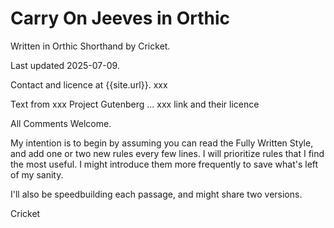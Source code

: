 # Carry On Jeeves in Orthic

Written in Orthic Shorthand by Cricket.

Last updated 2025-07-09.

Contact and licence at {{site.url}}. xxx

Text from xxx Project Gutenberg ... xxx link and their licence

All Comments Welcome.

My intention is to begin by assuming you can read the Fully Written Style, and add one or two new rules every few lines. I will prioritize rules that I find the most useful. I might introduce them more frequently to save what's left of my sanity.

I'll also be speedbuilding each passage, and might share two versions.

Cricket

